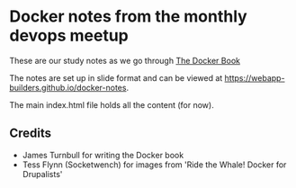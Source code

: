 # Docker notes from the monthly devops meetup

These are our study notes as we go through <a href="https://www.dockerbook.com/">The Docker Book</a>

The notes are set up in slide format and can be viewed at <a href="https://webapp-builders.github.io/docker-notes">https://webapp-builders.github.io/docker-notes</a>.

The main index.html file holds all the content (for now).

## Credits

- James Turnbull for writing the Docker book
- Tess Flynn (Socketwench) for images from 'Ride the Whale! Docker for Drupalists'

